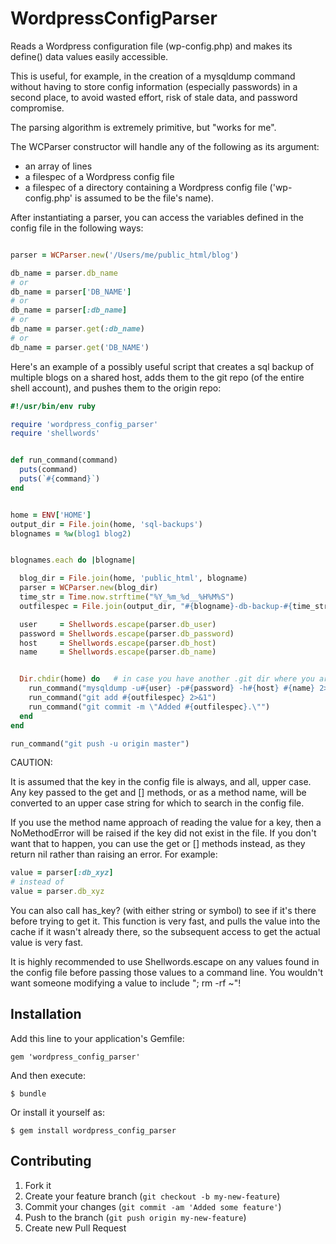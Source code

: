 # WordpressConfigParser

Reads a Wordpress configuration file (wp-config.php) and
makes its define() data values easily accessible.

This is useful, for example, in the creation of a mysqldump command
without having to store config information (especially passwords) in a second place, to avoid
wasted effort, risk of stale data, and password compromise.

The parsing algorithm is extremely primitive, but "works for me".

The WCParser constructor will handle any of the following as its argument:

* an array of lines
* a filespec of a Wordpress config file
* a filespec of a directory containing a Wordpress config file
  ('wp-config.php' is assumed to be the file's name).

After instantiating a parser, you can access the variables defined
in the config file in the following ways:

```ruby

parser = WCParser.new('/Users/me/public_html/blog')

db_name = parser.db_name
# or
db_name = parser['DB_NAME']
# or
db_name = parser[:db_name]
# or
db_name = parser.get(:db_name)
# or
db_name = parser.get('DB_NAME')
```

Here's an example of a possibly useful script that creates a sql backup
of multiple blogs on a shared host, adds them to the git repo (of the
entire shell account), and pushes them to the origin repo:

```ruby
#!/usr/bin/env ruby

require 'wordpress_config_parser'
require 'shellwords'


def run_command(command)
  puts(command)
  puts(`#{command}`)
end


home = ENV['HOME']
output_dir = File.join(home, 'sql-backups')
blognames = %w(blog1 blog2)


blognames.each do |blogname|

  blog_dir = File.join(home, 'public_html', blogname)
  parser = WCParser.new(blog_dir)
  time_str = Time.now.strftime("%Y_%m_%d__%H%M%S")
  outfilespec = File.join(output_dir, "#{blogname}-db-backup-#{time_str}.sql")

  user     = Shellwords.escape(parser.db_user)
  password = Shellwords.escape(parser.db_password)
  host     = Shellwords.escape(parser.db_host)
  name     = Shellwords.escape(parser.db_name)


  Dir.chdir(home) do   # in case you have another .git dir where you are
    run_command("mysqldump -u#{user} -p#{password} -h#{host} #{name} 2>&1 | tee #{outfilespec}")
    run_command("git add #{outfilespec} 2>&1")
    run_command("git commit -m \"Added #{outfilespec}.\"")
  end
end

run_command("git push -u origin master")
```

CAUTION:

It is assumed that the key in the config file is always, and all, upper case.
Any key passed to the get and [] methods, or as a method name, will be
converted to an upper case string for which to search in the config file.

If you use the method name approach of reading the value for a key,
then a NoMethodError will be raised if the key did not exist in the file.
If you don't want that to happen, you can use the get or [] methods instead,
as they return nil rather than raising an error.  For example:

```ruby
value = parser[:db_xyz]
# instead of
value = parser.db_xyz
```

You can also call has_key? (with either string or symbol) to see if it's there
before trying to get it.  This function is very fast, and pulls the value into
the cache if it wasn't already there, so the subsequent access to get the
actual value is very fast.

It is highly recommended to use Shellwords.escape on any values found
in the config file before passing those values to a command line.
You wouldn't want someone modifying a value to include "; rm -rf ~"!





## Installation

Add this line to your application's Gemfile:

    gem 'wordpress_config_parser'

And then execute:

    $ bundle

Or install it yourself as:

    $ gem install wordpress_config_parser


## Contributing

1. Fork it
2. Create your feature branch (`git checkout -b my-new-feature`)
3. Commit your changes (`git commit -am 'Added some feature'`)
4. Push to the branch (`git push origin my-new-feature`)
5. Create new Pull Request

